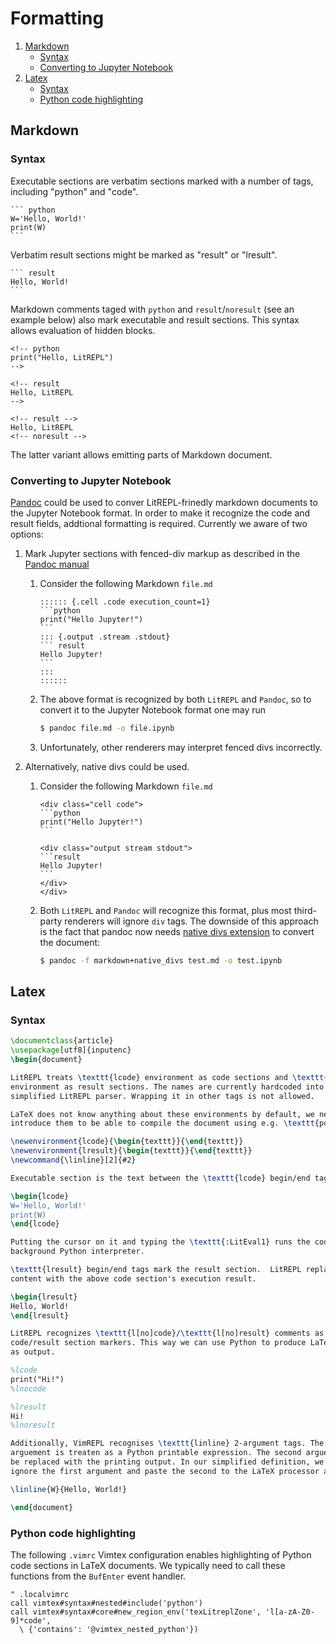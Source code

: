 Formatting
==========


1. [Markdown](#markdown)
   * [Syntax](#syntax)
   * [Converting to Jupyter Notebook](#converting-to-jupyter-notebook)
2. [Latex](#latex)
   * [Syntax](#syntax)
   * [Python code highlighting](#python-code-highlighting)

Markdown
--------

### Syntax

Executable sections are verbatim sections marked with a number of tags,
including "python" and "code".

~~~~
``` python
W='Hello, World!'
print(W)
```
~~~~

Verbatim result sections might be marked as "result" or "lresult".

~~~~
``` result
Hello, World!
```
~~~~

Markdown comments taged with `python` and `result`/`noresult` (see an example
below) also mark executable and result sections. This syntax allows evaluation
of hidden blocks.

~~~~
<!-- python
print("Hello, LitREPL")
-->

<!-- result
Hello, LitREPL
-->

<!-- result -->
Hello, LitREPL
<!-- noresult -->
~~~~

The latter variant allows emitting parts of Markdown document.


### Converting to Jupyter Notebook

[Pandoc](https://pandoc.org) could be used to conver LitREPL-frinedly markdown
documents to the Jupyter Notebook format. In order to make it recognize the code
and result fields, addtional formatting is required. Currently we aware of two
options:

1. Mark Jupyter sections with fenced-div markup as described in the [Pandoc
   manual](https://pandoc.org/MANUAL.html#jupyter-notebooks)
   1. Consider the following Markdown `file.md`
      ````{.markdown}
      :::::: {.cell .code execution_count=1}
      ```python
      print("Hello Jupyter!")
      ```
      ::: {.output .stream .stdout}
      ``` result
      Hello Jupyter!
      ```
      :::
      ::::::
      ````
   2. The above format is recognized by both `LitREPL` and `Pandoc`, so to
      convert it to the Jupyter Notebook format one may run
      ```sh
      $ pandoc file.md -o file.ipynb
      ```
   3. Unfortunately, other renderers may interpret fenced divs incorrectly.

2. Alternatively, native divs could be used.
   1. Consider the following Markdown `file.md`
      ````{.markdown}
      <div class="cell code">
      ```python
      print("Hello Jupyter!")
      ```

      <div class="output stream stdout">
      ```result
      Hello Jupyter!
      ```
      </div>
      </div>
      ````
   2. Both `LitREPL` and `Pandoc` will recognize this format, plus most
      third-party renderers will ignore `div` tags. The downside of this
      approach is the fact that pandoc now needs [native divs
      extension](https://pandoc.org/MANUAL.html#extension-native_divs) to
      convert the document:
      ```sh
      $ pandoc -f markdown+native_divs test.md -o test.ipynb
      ```

Latex
-----

### Syntax

~~~~ latex
\documentclass{article}
\usepackage[utf8]{inputenc}
\begin{document}

LitREPL treats \texttt{lcode} environment as code sections and \texttt{lresult}
environment as result sections. The names are currently hardcoded into the
simplified LitREPL parser. Wrapping it in other tags is not allowed.

LaTeX does not know anything about these environments by default, we need to
introduce them to be able to compile the document using e.g. \texttt{pdflatex}.

\newenvironment{lcode}{\begin{texttt}}{\end{texttt}}
\newenvironment{lresult}{\begin{texttt}}{\end{texttt}}
\newcommand{\linline}[2]{#2}

Executable section is the text between the \texttt{lcode} begin/end tags.

\begin{lcode}
W='Hello, World!'
print(W)
\end{lcode}

Putting the cursor on it and typing the \texttt{:LitEval1} runs the code in the
background Python interpreter.

\texttt{lresult} begin/end tags mark the result section.  LitREPL replaces its
content with the above code section's execution result.

\begin{lresult}
Hello, World!
\end{lresult}

LitREPL recognizes \texttt{l[no]code}/\texttt{l[no]result} comments as
code/result section markers. This way we can use Python to produce LaTeX markup
as output.

%lcode
print("Hi!")
%lnocode

%lresult
Hi!
%lnoresult

Additionally, VimREPL recognises \texttt{linline} 2-argument tags. The first
arguement is treaten as a Python printable expression. The second arguemnt is to
be replaced with the printing output. In our simplified definition, we simply
ignore the first argument and paste the second to the LaTeX processor as-is.

\linline{W}{Hello, World!}

\end{document}
~~~~

### Python code highlighting

The following `.vimrc` Vimtex configuration enables highlighting of Python
code sections in LaTeX documents. We typically need to call these functions from
the `BufEnter` event handler.

``` vim
" .localvimrc
call vimtex#syntax#nested#include('python')
call vimtex#syntax#core#new_region_env('texLitreplZone', 'l[a-zA-Z0-9]*code',
  \ {'contains': '@vimtex_nested_python'})
```

